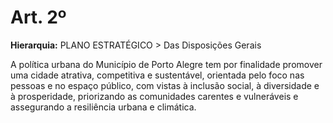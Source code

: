 # Art. 2º

**Hierarquia:** PLANO ESTRATÉGICO > Das Disposições Gerais

A política urbana do Município de Porto Alegre tem por finalidade promover uma cidade atrativa, competitiva e sustentável, orientada pelo foco nas pessoas e no espaço público, com vistas à inclusão social, à diversidade e à prosperidade, priorizando as comunidades carentes e vulneráveis e assegurando a resiliência urbana e climática.






